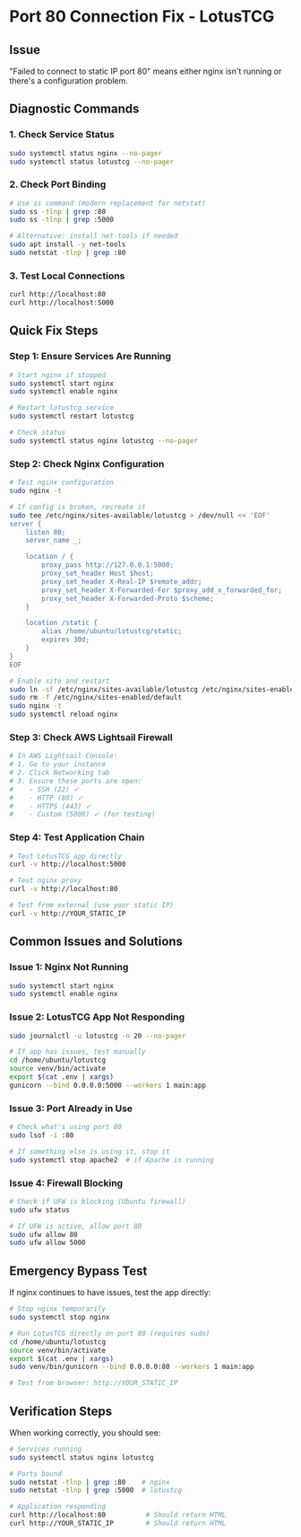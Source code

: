 # Port 80 Connection Fix - LotusTCG

## Issue
"Failed to connect to static IP port 80" means either nginx isn't running or there's a configuration problem.

## Diagnostic Commands

### 1. Check Service Status
```bash
sudo systemctl status nginx --no-pager
sudo systemctl status lotustcg --no-pager
```

### 2. Check Port Binding
```bash
# Use ss command (modern replacement for netstat)
sudo ss -tlnp | grep :80
sudo ss -tlnp | grep :5000

# Alternative: install net-tools if needed
sudo apt install -y net-tools
sudo netstat -tlnp | grep :80
```

### 3. Test Local Connections
```bash
curl http://localhost:80
curl http://localhost:5000
```

## Quick Fix Steps

### Step 1: Ensure Services Are Running
```bash
# Start nginx if stopped
sudo systemctl start nginx
sudo systemctl enable nginx

# Restart lotustcg service
sudo systemctl restart lotustcg

# Check status
sudo systemctl status nginx lotustcg --no-pager
```

### Step 2: Check Nginx Configuration
```bash
# Test nginx configuration
sudo nginx -t

# If config is broken, recreate it
sudo tee /etc/nginx/sites-available/lotustcg > /dev/null << 'EOF'
server {
    listen 80;
    server_name _;

    location / {
        proxy_pass http://127.0.0.1:5000;
        proxy_set_header Host $host;
        proxy_set_header X-Real-IP $remote_addr;
        proxy_set_header X-Forwarded-For $proxy_add_x_forwarded_for;
        proxy_set_header X-Forwarded-Proto $scheme;
    }

    location /static {
        alias /home/ubuntu/lotustcg/static;
        expires 30d;
    }
}
EOF

# Enable site and restart
sudo ln -sf /etc/nginx/sites-available/lotustcg /etc/nginx/sites-enabled/
sudo rm -f /etc/nginx/sites-enabled/default
sudo nginx -t
sudo systemctl reload nginx
```

### Step 3: Check AWS Lightsail Firewall
```bash
# In AWS Lightsail Console:
# 1. Go to your instance
# 2. Click Networking tab
# 3. Ensure these ports are open:
#    - SSH (22) ✓
#    - HTTP (80) ✓
#    - HTTPS (443) ✓
#    - Custom (5000) ✓ (for testing)
```

### Step 4: Test Application Chain
```bash
# Test LotusTCG app directly
curl -v http://localhost:5000

# Test nginx proxy
curl -v http://localhost:80

# Test from external (use your static IP)
curl -v http://YOUR_STATIC_IP
```

## Common Issues and Solutions

### Issue 1: Nginx Not Running
```bash
sudo systemctl start nginx
sudo systemctl enable nginx
```

### Issue 2: LotusTCG App Not Responding
```bash
sudo journalctl -u lotustcg -n 20 --no-pager

# If app has issues, test manually
cd /home/ubuntu/lotustcg
source venv/bin/activate
export $(cat .env | xargs)
gunicorn --bind 0.0.0.0:5000 --workers 1 main:app
```

### Issue 3: Port Already in Use
```bash
# Check what's using port 80
sudo lsof -i :80

# If something else is using it, stop it
sudo systemctl stop apache2  # if Apache is running
```

### Issue 4: Firewall Blocking
```bash
# Check if UFW is blocking (Ubuntu firewall)
sudo ufw status

# If UFW is active, allow port 80
sudo ufw allow 80
sudo ufw allow 5000
```

## Emergency Bypass Test
If nginx continues to have issues, test the app directly:
```bash
# Stop nginx temporarily
sudo systemctl stop nginx

# Run LotusTCG directly on port 80 (requires sudo)
cd /home/ubuntu/lotustcg
source venv/bin/activate
export $(cat .env | xargs)
sudo venv/bin/gunicorn --bind 0.0.0.0:80 --workers 1 main:app

# Test from browser: http://YOUR_STATIC_IP
```

## Verification Steps
When working correctly, you should see:
```bash
# Services running
sudo systemctl status nginx lotustcg

# Ports bound
sudo netstat -tlnp | grep :80    # nginx
sudo netstat -tlnp | grep :5000  # lotustcg

# Application responding
curl http://localhost:80          # Should return HTML
curl http://YOUR_STATIC_IP        # Should return HTML
```